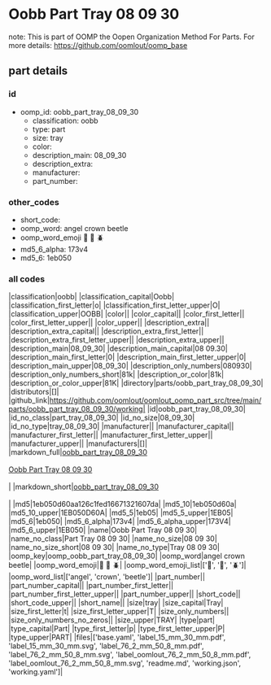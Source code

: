 # Oobb Part Tray 08 09 30  

note: This is part of OOMP the Oopen Organization Method For Parts. For more details: https://github.com/oomlout/oomp_base

##  part details





### id
* oomp_id: oobb_part_tray_08_09_30
  * classification: oobb
  * type: part
  * size: tray
  * color: 
  * description_main: 08_09_30
  * description_extra: 
  * manufacturer: 
  * part_number: 

### other_codes
* short_code: 
* oomp_word: angel crown beetle
* oomp_word_emoji :angel: :crown: :beetle:
* md5_6_alpha: 173v4
* md5_6: 1eb050

### all codes 
|classification|oobb|
|classification_capital|Oobb|
|classification_first_letter|o|
|classification_first_letter_upper|O|
|classification_upper|OOBB|
|color||
|color_capital||
|color_first_letter||
|color_first_letter_upper||
|color_upper||
|description_extra||
|description_extra_capital||
|description_extra_first_letter||
|description_extra_first_letter_upper||
|description_extra_upper||
|description_main|08_09_30|
|description_main_capital|08 09.30|
|description_main_first_letter|0|
|description_main_first_letter_upper|0|
|description_main_upper|08_09_30|
|description_only_numbers|080930|
|description_only_numbers_short|81k|
|description_or_color|81k|
|description_or_color_upper|81K|
|directory|parts/oobb_part_tray_08_09_30|
|distributors|[]|
|github_link|https://github.com/oomlout/oomlout_oomp_part_src/tree/main/parts/oobb_part_tray_08_09_30/working|
|id|oobb_part_tray_08_09_30|
|id_no_class|part_tray_08_09_30|
|id_no_size|08_09_30|
|id_no_type|tray_08_09_30|
|manufacturer||
|manufacturer_capital||
|manufacturer_first_letter||
|manufacturer_first_letter_upper||
|manufacturer_upper||
|manufacturers|[]|
|markdown_full|[oobb_part_tray_08_09_30](https://github.com/oomlout/oomlout_oomp_part_src/tree/main/parts/oobb_part_tray_08_09_30/working)<br>[](https://github.com/oomlout/oomlout_oomp_part_src/tree/main/parts/oobb_part_tray_08_09_30/working)<br>[Oobb Part Tray 08 09 30](https://github.com/oomlout/oomlout_oomp_part_src/tree/main/parts/oobb_part_tray_08_09_30/working)<br><br>|
|markdown_short|[oobb_part_tray_08_09_30](https://github.com/oomlout/oomlout_oomp_part_src/tree/main/parts/oobb_part_tray_08_09_30/working)<br><br>|
|md5|1eb050d60aa126c1fed16671321607da|
|md5_10|1eb050d60a|
|md5_10_upper|1EB050D60A|
|md5_5|1eb05|
|md5_5_upper|1EB05|
|md5_6|1eb050|
|md5_6_alpha|173v4|
|md5_6_alpha_upper|173V4|
|md5_6_upper|1EB050|
|name|Oobb Part Tray 08 09 30|
|name_no_class|Part Tray 08 09 30|
|name_no_size|08 09 30|
|name_no_size_short|08 09 30|
|name_no_type|Tray 08 09 30|
|oomp_key|oomp_oobb_part_tray_08_09_30|
|oomp_word|angel crown beetle|
|oomp_word_emoji|:angel: :crown: :beetle:|
|oomp_word_emoji_list|[':angel:', ':crown:', ':beetle:']|
|oomp_word_list|['angel', 'crown', 'beetle']|
|part_number||
|part_number_capital||
|part_number_first_letter||
|part_number_first_letter_upper||
|part_number_upper||
|short_code||
|short_code_upper||
|short_name||
|size|tray|
|size_capital|Tray|
|size_first_letter|t|
|size_first_letter_upper|T|
|size_only_numbers||
|size_only_numbers_no_zeros||
|size_upper|TRAY|
|type|part|
|type_capital|Part|
|type_first_letter|p|
|type_first_letter_upper|P|
|type_upper|PART|
|files|['base.yaml', 'label_15_mm_30_mm.pdf', 'label_15_mm_30_mm.svg', 'label_76_2_mm_50_8_mm.pdf', 'label_76_2_mm_50_8_mm.svg', 'label_oomlout_76_2_mm_50_8_mm.pdf', 'label_oomlout_76_2_mm_50_8_mm.svg', 'readme.md', 'working.json', 'working.yaml']|
